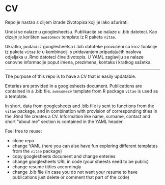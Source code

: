 # CV

Repo je nastao s ciljem izrade životopisa koji je lako ažurirati. 

Unosi se nalaze u googlesheetsu.
Publikacije se nalaze u .bib datoteci.
Kao dizajn je korišten `awesomecv` template iz R paketa `vitae`. 

Ukratko, podaci iz googlesheetsa i .bib datoteke provučeni su kroz funkcije iz paketa `vitae`
te u kombinaciji s pridavanjem pripadajućih naslova odjeljaka u .Rmd datoteci čine životopis.
U YAML zaglavlju se nalaze osnovne informacije poput imena, prezimena, kontaka i kratkog sažetka. 

-------
The purpose of this repo is to have a CV that is easily updatable.

Enteries are provided in a googlesheets document.
Publications are contained in a .bib file.
`awesomecv` template from R package `vitae` is used as a template. 

In short, data from googlesheets and .bib file is sent to functions from the `vitae` package, 
and in combination with provision of corresponding titles in the .Rmd file creates a CV.
Information like name, surname, contact and short "about me" section is contained in the YAML header. 


Feel free to reuse: 
- clone repo
- change YAML (here you can also have fun exploring different templates from the `vitae` package)
- copy googlesheets document and change enteries
- change googlesheets URL in code (your sheests need to be public)
- change resume tittles accordingly
- change .bib file (in case you do not want your resume to have publications just delete or comment that part of the code)
